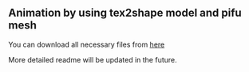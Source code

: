 ## Animation by using tex2shape model and pifu mesh

You can download all necessary files from [here](https://drive.google.com/open?id=1WykYrVLP4P3Rf5Mb-1Na_mcBHAHQGkbv)

More detailed readme will be updated in the future.